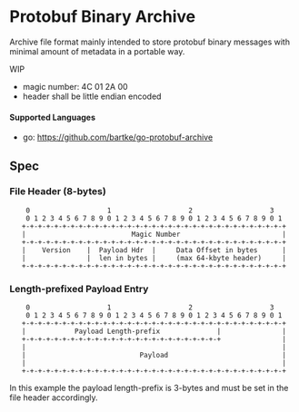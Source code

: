 # Protobuf Binary Archive

Archive file format mainly intended to store protobuf binary messages with
minimal amount of metadata in a portable way.

WIP

 - magic number: 4C 01 2A 00
 - header shall be little endian encoded

#### Supported Languages

 - go: https://github.com/bartke/go-protobuf-archive

## Spec

### File Header (8-bytes)

```
    0                   1                   2                   3   
    0 1 2 3 4 5 6 7 8 9 0 1 2 3 4 5 6 7 8 9 0 1 2 3 4 5 6 7 8 9 0 1 
   +-+-+-+-+-+-+-+-+-+-+-+-+-+-+-+-+-+-+-+-+-+-+-+-+-+-+-+-+-+-+-+-+
   |                          Magic Number                         |
   +-+-+-+-+-+-+-+-+-+-+-+-+-+-+-+-+-+-+-+-+-+-+-+-+-+-+-+-+-+-+-+-+
   |    Version    |  Payload Hdr  |     Data Offset in bytes      |
   |               |  len in bytes |     (max 64-kbyte header)     |
   +-+-+-+-+-+-+-+-+-+-+-+-+-+-+-+-+-+-+-+-+-+-+-+-+-+-+-+-+-+-+-+-+
```

### Length-prefixed Payload Entry

```
    0                   1                   2                   3   
    0 1 2 3 4 5 6 7 8 9 0 1 2 3 4 5 6 7 8 9 0 1 2 3 4 5 6 7 8 9 0 1 
   +-+-+-+-+-+-+-+-+-+-+-+-+-+-+-+-+-+-+-+-+-+-+-+-+-+-+-+-+-+-+-+-+
   |            Payload Length-prefix              |               |
   +-+-+-+-+-+-+-+-+-+-+-+-+-+-+-+-+-+-+-+-+-+-+-+-+               |
   |                                                               |
   |                            Payload                            |
   |                                                               |
   +-+-+-+-+-+-+-+-+-+-+-+-+-+-+-+-+-+-+-+-+-+-+-+-+-+-+-+-+-+-+-+-+
```

In this example the payload length-prefix is 3-bytes and must be set in the
file header accordingly.

